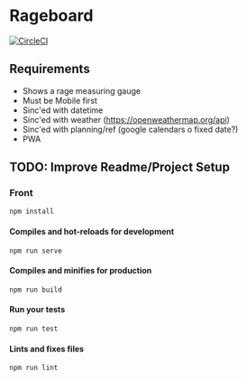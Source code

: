 # Rageboard

[![CircleCI](https://circleci.com/gh/marianoheller/rageboard.svg?style=svg)](https://circleci.com/gh/marianoheller/rageboard)

## Requirements

- Shows a rage measuring gauge
- Must be Mobile first
- Sinc'ed with datetime
- Sinc'ed with weather (https://openweathermap.org/api)
- Sinc'ed with planning/ref (google calendars o fixed date?)
- PWA

## TODO: Improve Readme/Project Setup

### Front

```
npm install
```

#### Compiles and hot-reloads for development

```
npm run serve
```

#### Compiles and minifies for production

```
npm run build
```

#### Run your tests

```
npm run test
```

#### Lints and fixes files

```
npm run lint
```
